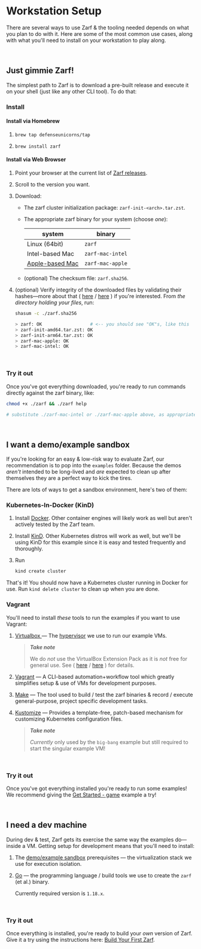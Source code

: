 # Workstation Setup

There are several ways to use Zarf & the tooling needed depends on what you plan to do with it.  Here are some of the most common use cases, along with what you'll need to install on your workstation to play along.

&nbsp;

## Just gimmie Zarf!

The simplest path to Zarf is to download a pre-built release and execute it on your shell (just like any other CLI tool). To do that:

### Install

#### Install via Homebrew

1. ```brew tap defenseunicorns/tap```

1. ```brew install zarf```

#### Install via Web Browser

1. Point your browser at the current list of [Zarf releases](https://github.com/defenseunicorns/zarf/releases).

1. Scroll to the version you want.

1. Download:

    - The zarf cluster initialization package: `zarf-init-<arch>.tar.zst`.

    - The appropriate zarf binary for your system (choose _one_):

        | system          | binary            |
        | ---             | ---               |
        | Linux (64bit)   | `zarf`            |
        | Intel-based Mac | `zarf-mac-intel`  |
        | [Apple-based Mac](https://support.apple.com/en-us/HT211814) | `zarf-mac-apple`  |

    - (optional) The checksum file: `zarf.sha256`.

1. (optional) Verify integrity of the downloaded files by validating their hashes&mdash;more about that ( [here](https://en.wikipedia.org/wiki/Checksum) / [here](https://help.ubuntu.com/community/HowToSHA256SUM) ) if you're interested. From _the directory holding your files_, run:

    ```sh
    shasum -c ./zarf.sha256

    > zarf: OK                  # <-- you should see "OK"s, like this
    > zarf-init-amd64.tar.zst: OK
    > zarf-init-arm64.tar.zst: OK
    > zarf-mac-apple: OK
    > zarf-mac-intel: OK
    ```

&nbsp;

### Try it out

Once you've got everything downloaded, you're ready to run commands directly against the zarf binary, like:

```sh
chmod +x ./zarf && ./zarf help

# substitute ./zarf-mac-intel or ./zarf-mac-apple above, as appropriate
```

&nbsp;

## I want a demo/example sandbox

If you're looking for an easy & low-risk way to evaluate Zarf, our recommendation is to pop into the `examples` folder.  Because the demos _aren't_ intended to be long-lived and _are_ expected to clean up after themselves they are a perfect way to kick the tires.

There are lots of ways to get a sandbox environment, here's two of them:

### Kubernetes-In-Docker (KinD)

1. Install [Docker](https://docs.docker.com/get-docker/). Other container engines will likely work as well but aren't actively tested by the Zarf team.

1. Install [KinD](https://github.com/kubernetes-sigs/kind). Other Kubernetes distros will work as well, but we'll be using KinD for this example since it is easy and tested frequently and thoroughly.

1. Run
   ```sh
   kind create cluster
   ```

That's it! You should now have a Kubernetes cluster running in Docker for use. Run `kind delete cluster` to clean up when you are done.

### Vagrant

You'll need to install _these_ tools to run the examples if you want to use Vagrant:

1. [Virtualbox ](https://www.virtualbox.org/wiki/Downloads) &mdash; The [hypervisor](https://www.redhat.com/en/topics/virtualization/what-is-a-hypervisor) we use to run our example VMs.

    > _**Take note**_
    >
    > We do _not_ use the VirtualBox Extension Pack as it is _not_ free for general use.  See ( [here](https://www.virtualbox.org/wiki/Licensing_FAQ) / [here](https://www.virtualbox.org/wiki/VirtualBox_PUEL) ) for details.

1. [Vagrant](https://www.vagrantup.com/downloads) &mdash; A CLI-based automation+workflow tool which greatly simplifies setup & use of VMs for development purposes.

1. [Make](https://www.gnu.org/software/make/) &mdash; The tool used to build / test the zarf binaries & record / execute general-purpose, project specific development tasks.

1. [Kustomize](https://kubectl.docs.kubernetes.io/installation/kustomize/binaries/) &mdash; Provides a template-free, patch-based mechanism for customizing Kubernetes configuration files.

    > _**Take note**_
    >
    > _Currently_ only used by the `big-bang` example but still required to start the singular example VM!

&nbsp;

### Try it out

Once you've got everything installed you're ready to run some examples! We recommend giving the [Get Started - game](../examples/game/README.md) example a try!
<!-- update link once Get Started page is written! -->

&nbsp;

## I need a dev machine

During dev & test, Zarf gets its exercise the same way the examples do&mdash;inside a VM.  Getting setup for development means that you'll need to install:

1. The [demo/example sandbox](#i-want-a-demoexample-sandbox) prerequisites &mdash; the virtualization stack we use for execution isolation.

1. [Go](https://golang.org/doc/install) &mdash; the programming language / build tools we use to create the `zarf` (et al.) binary.

    Currently required version is `1.18.x`.

&nbsp;

### Try it out

Once everything is installed, you're ready to build your _own_ version of Zarf. Give it a try using the instructions here: [Build Your First Zarf](./first-time-build.md).

